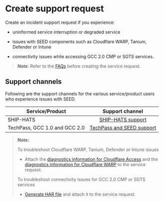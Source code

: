 # Create support request

Create an incident support request if you experience:

- uninformed service interruption or degraded service

- issues with SEED components such as Cloudflare WARP, Tanium, Defender or Intune

- connectivity issues while accessing GCC 2.0 CMP or SGTS services.

>**Note**: Refer to the [FAQs](faqs/seed-faqs) before creating the service request.

## Support channels

Following are the support channels for the various service/product users who experience issues with SEED.

| Service/Product  | Support channel|
| ------------- |:-------------:|
| SHIP-HATS      | [SHIP-HATS support](https://jira.ship.gov.sg/servicedesk/customer/portal/11)   |
| TechPass, GCC 1.0 and GCC 2.0 | [TechPass and SEED support](https://go.gov.sg/seed-techpass-support) |

>**Note:**
>
> To troubleshoot Cloudflare WARP, Tanium, Defender or Intune issues
>
>- Attach the [diagnostics information for Cloudflare Access](https://docs.developer.tech.gov.sg/docs/security-suite-for-engineering-endpoint-devices/#/faqs/how-to-generate-and-upload-diagnostic-files-to-incident-support-request?id=generate-cloudflare-access-diagnostic-file) and the [diagnostics information for Cloudflare WARP](https://docs.developer.tech.gov.sg/docs/security-suite-for-engineering-endpoint-devices/#/faqs/how-to-generate-and-upload-diagnostic-files-to-incident-support-request?id=generate-cloudflare-warp-diagnostic-logs) to the service request.
>
> To troubleshoot connectivity issues for GCC 2.0 CMP or SGTS services
>
>- [Generate HAR file](https://docs.developer.tech.gov.sg/docs/security-suite-for-engineering-endpoint-devices/#/faqs/how-to-generate-and-upload-diagnostic-files-to-incident-support-request?id=generate-har-file) and attach it to the service request.



  <!--

  If you have any issues with SEED and subscribed to any SGTS service or product, create an incident and service support request with the respective service desk provided in the following table.

  >**Note:**
  > If you have not subscribed to any SGTS service or product, create a service request with [TechPass](https://go.gov.sg/seed-techpass-support).

  | Service/Product	  | Support channel |
  | ------------- |-------------|
  | [Techpass](https://docs.developer.tech.gov.sg/docs/techpass-user-guide/#/) | [TechPass](https://go.gov.sg/seed-techpass-support) |
  | [SHIP-HATS](https://docs.developer.tech.gov.sg/docs/ship-hats-documentation/#/) | [SHIP-HATS service desk](https://jira.ship.gov.sg/servicedesk/customer/portal/11) |
  | GCC 1.0 | Create the incident and support request from the service management module of [Cloud Management Portal](https://portal.gcc.gov.sg/). |
  | [GCC 2.0](https://docs.developer.tech.gov.sg/docs/gcc-version-2-user-documentation/#/) | From your GSIB device, create an incident and service support request from your GCC 2.0 project on [ITSM](https://itsm.sgnet.gov.sg/sp3). |
  -->
